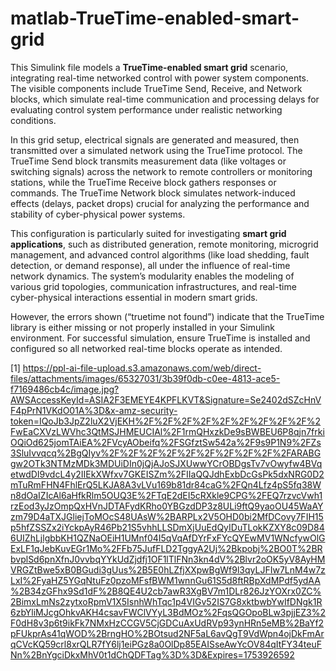 # matlab-TrueTime-enabled-smart-grid

This Simulink file models a **TrueTime-enabled smart grid** scenario, integrating real-time networked control with power system components. The visible components include TrueTime Send, Receive, and Network blocks, which simulate real-time communication and processing delays for evaluating control system performance under realistic networking conditions.

In this grid setup, electrical signals are generated and measured, then transmitted over a simulated network using the TrueTime protocol. The TrueTime Send block transmits measurement data (like voltages or switching signals) across the network to remote controllers or monitoring stations, while the TrueTime Receive block gathers responses or commands. The TrueTime Network block simulates network-induced effects (delays, packet drops) crucial for analyzing the performance and stability of cyber-physical power systems.

This configuration is particularly suited for investigating **smart grid applications**, such as distributed generation, remote monitoring, microgrid management, and advanced control algorithms (like load shedding, fault detection, or demand response), all under the influence of real-time network dynamics. The system’s modularity enables the modeling of various grid topologies, communication infrastructures, and real-time cyber-physical interactions essential in modern smart grids. 

However, the errors shown (“truetime not found”) indicate that the TrueTime library is either missing or not properly installed in your Simulink environment. For successful simulation, ensure TrueTime is installed and configured so all networked real-time blocks operate as intended.

[1] https://ppl-ai-file-upload.s3.amazonaws.com/web/direct-files/attachments/images/65327031/3b39f0db-c0ee-4813-ace5-f7169486cb4c/image.jpg?AWSAccessKeyId=ASIA2F3EMEYE4KPFLKVT&Signature=Se2402dSZcHnVF4pPrN1VKdO01A%3D&x-amz-security-token=IQoJb3JpZ2luX2VjEKH%2F%2F%2F%2F%2F%2F%2F%2F%2F%2FwEaCXVzLWVhc3QtMSJHMEUCIAl%2F1rmQHxzkDe9sBWBEU6P8qjn7frkiOQiOd625jomTAiEA%2FVcyAObeifq%2FSGfztSw542a%2F9s9P1N9%2FZs3SluIvvqcq%2BgQIyv%2F%2F%2F%2F%2F%2F%2F%2F%2F%2FARABGgw2OTk3NTMzMDk3MDUiDIn0jQjAJoSJXUwwYCrOBDgsTv7vOwyfw4BVqetwdDI9vdcL4y2IIEkXWfxv7GKEISZm%2FIIaQQJdhExbDcGsPk5dxNRG0D2mTuRmFHN4FhlErQ5LKJA8A3vLVu169b81dr84caG%2FQn4Lfz4pS5fq38Wn8dOaIZIcAl6aHfkRlm5OUQ3E%2FTqE2dEI5cRXkle9CPG%2FEQ7rzvcVwh1rzEod3yJzOmpQxHVnJDTAFydKRho0YBGzdDP3z8ULi9ftQ9yaoOU45WaAYzm79D4aTXJGliejToMOcS48UAsW%2BARPLx2V5OHD0bi2MfDCovy7FIH15p5hfZSSZx2iYckpAyR46Pb21S5vhhLLSDmXjUuEdQyIDuTLokKZXY8c09D846UIZhLjlgbbKH1QZNaOEiH1UMnf04I5qVqAfDYrFxFYcQYEwMV1WNcfywOlGExLF1qJebKuvEGr1Mo%2FFb75JufFLD2TggyA2Uj%2Bkpobj%2BO0T%2BRbvplSd6pnXfnJ0vvbqYYkUdZjdfj1OF1lTlFNn3kn4dV%2Blvr2oOK5yV8AyHMVRGZtBwe5xB0BGudi3gUus%2B5E0hLZfjXXpwBgWf9l3qyLJFIw7LnM4w7zLxI%2FyaHZ5YGqNtuFz0pzoMFsfBWM1wnnGu61S5d8ftRBpXdMPdf5ydAA%2B34zGFhx9Sd1dF%2B8QE4U2cb7awR3XgBV7m1DLr826JzYOXrx0ZC%2BimxLmNs2zytxoRpmV1X5IsnhWhTqc1p4VIGv52IS7G8xktbwbYwIfDNgk1R6zbYliMJcgOhkvAKH4csavFWClVYyL3BdMOz%2FqsQGOpoBLw3pjjEZ3%2F0dH8v3p6t9ikFk7NMxHzCCGV5CjGDCuAxUdRVp93ynHRn5eMB%2BaYf2pFUkprAs41qWOD%2BrngHO%2BOtsud2NF5aL6avQgT9VdWpn4ojDkFmArqCVcKQ59crl8xrQLR7fY6lj1eiPGz8a0OlDp85EAISseAwYcOV84qItFY34teuFNn%2BnYgciDkxMhV0t1dChQDFTag%3D%3D&Expires=1753926592
